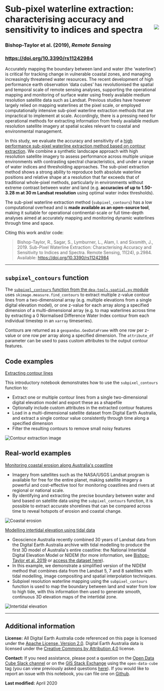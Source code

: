 # Sub-pixel waterline extraction: characterising accuracy and sensitivity to indices and spectra  <img align="right" src="/images/dea_logo.jpg">

### Bishop-Taylor et al. (2019), _Remote Sensing_ 
### https://doi.org/10.3390/rs11242984

Accurately mapping the boundary between land and water (the ‘waterline’) is critical for tracking change in vulnerable coastal zones, and managing increasingly threatened water resources. 
The recent development of high performance earth observation ‘data cubes’ has revolutionised the spatial and temporal scale of remote sensing analyses, supporting the operational mapping and monitoring of surface water using freely available medium resolution satellite data such as Landsat. 
Previous studies have however largely relied on mapping waterlines at the pixel scale, or employed computationally intensive sub-pixel waterline extraction methods that are impractical to implement at scale. 
Accordingly, there is a pressing need for operational methods for extracting information from freely available medium resolution satellite imagery at spatial scales relevant to coastal and environmental management. 

In this study, we evaluate the accuracy and sensitivity of a [high performance sub-pixel waterline extraction method based on contour extraction](#subpixel_contours-function). 
We combine a synthetic landscape approach with high resolution satellite imagery to assess performance across multiple unique environments with contrasting spectral characteristics, and under a range of water indices and thresholding approaches. 
The sub-pixel extraction method shows a strong ability to reproduce both absolute waterline positions and relative shape at a resolution that far exceeds that of traditional whole-pixel methods, particularly in environments without extreme contrast between water and land (e.g. **accuracies of up to 1.50-3.28 m at 30 m Landsat resolution** using optimal water index thresholds). 

The sub-pixel waterline extraction method (`subpixel_contours`) has a low computational overhead and is **made available as an open-source tool**, making it suitable for operational continental-scale or full time-depth analyses aimed at accurately mapping and monitoring dynamic waterlines through time and space.

Citing this work and/or code:

> Bishop-Taylor, R., Sagar, S., Lymburner, L., Alam, I. and Sixsmith, J., 2019. Sub-Pixel Waterline Extraction: Characterising Accuracy and Sensitivity to Indices and Spectra. Remote Sensing, 11(24), p.2984. Available: https://doi.org/10.3390/rs11242984

---

## `subpixel_contours` function

The [`subpixel_contours` function from the `dea-tools.spatial.py` module](https://github.com/GeoscienceAustralia/dea-notebooks/blob/develop/Tools/dea_tools/spatial.py#L321-L552) uses `skimage.measure.find_contours` to extract multiple z-value contour lines from a two-dimensional array (e.g. multiple elevations from a single digital elevation model), or one z-value for each array along a specified dimension of a multi-dimensional array (e.g. to map waterlines across time by extracting a 0 Normalised Difference Water Index contour from each individual timestep in an `xarray` timeseries).    
    
Contours are returned as a `geopandas.GeoDataFrame` with one row per z-value or one row per array along a specified dimension. The     `attribute_df` parameter can be used to pass custom attributes to the output contour features.

## Code examples

[Extracting contour lines](https://github.com/GeoscienceAustralia/dea-notebooks/blob/develop/Frequently_used_code/Contour_extraction.ipynb)

This introductory notebook demonstrates how to use the `subpixel_contours` function to:

* Extract one or multiple contour lines from a single two-dimensional digital elevation model and export these as a shapefile
* Optionally include custom attributes in the extracted contour features
* Load in a multi-dimensional satellite dataset from Digital Earth Australia, and extract a single contour value consistently through time along a specified dimension
* Filter the resulting contours to remove small noisy features

![Contour extraction image](/images/contour_extract.jpg)

## Real-world examples

[Monitoring coastal erosion along Australia's coastline](https://github.com/GeoscienceAustralia/dea-notebooks/blob/develop/Real_world_examples/Coastal_erosion.ipynb)

* Imagery from satellites such as the NASA/USGS Landsat program is available for free for the entire planet, making satellite imagery a powerful and cost-effective tool for monitoring coastlines and rivers at regional or national scale. 
* By identifying and extracting the precise boundary between water and land based on satellite data using the `subpixel_contours` function, it is possible to extract accurate shorelines that can be compared across time to reveal hotspots of erosion and coastal change.

![Coastal erosion](/images/coastal_erosion.jpg)

[Modelling intertidal elevation using tidal data](https://github.com/GeoscienceAustralia/dea-notebooks/blob/develop/Real_world_examples/Intertidal_elevation.ipynb)

* Geoscience Australia recently combined 30 years of Landsat data from the Digital Earth Australia archive with tidal modelling to produce the first 3D model of Australia's entire coastline: the National Intertidal Digital Elevation Model or NIDEM (for more information, see [Bishop-Taylor et al. 2019](https://doi.org/10.1016/j.ecss.2019.03.006) or [access the dataset here](http://dx.doi.org/10.26186/5c4fc06a79f76)).
* In this example, we demonstrate a simplified version of the NIDEM method that combines data from the Landsat 5, 7 and 8 satellites with tidal modelling, image compositing and spatial interpolation techniques. 
* Subpixel resolution waterline mapping using the `subpixel_contours` function is used to map the boundary between land and water from low to high tide, with this information then used to generate smooth, continuous 3D elevation maps of the intertidal zone.

![Intertidal elevation](/images/intertidal_elevation.jpg)

***

## Additional information

**License:** All Digital Earth Australia code referenced on this page is licensed under the [Apache License, Version 2.0](https://www.apache.org/licenses/LICENSE-2.0). 
Digital Earth Australia data is licensed under the [Creative Commons by Attribution 4.0](https://creativecommons.org/licenses/by/4.0/) license.

**Contact:** If you need assistance, please post a question on the [Open Data Cube Slack channel](http://slack.opendatacube.org/) or on the [GIS Stack Exchange](https://gis.stackexchange.com/questions/ask?tags=open-data-cube) using the `open-data-cube` tag (you can view previously asked questions [here](https://gis.stackexchange.com/questions/tagged/open-data-cube)).
If you would like to report an issue with this notebook, you can file one on [Github](https://github.com/GeoscienceAustralia/dea-notebooks).

**Last modified:** April 2020
